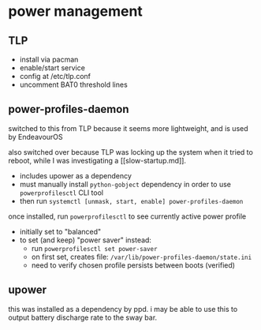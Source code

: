 # power management

## TLP

- install via pacman
- enable/start service
- config at /etc/tlp.conf
- uncomment BAT0 threshold lines

## power-profiles-daemon

switched to this from TLP because it seems more lightweight, and is used by EndeavourOS

also switched over because TLP was locking up the system when it tried to reboot, while I was investigating a [[slow-startup.md]].

- includes upower as a dependency
- must manually install `python-gobject` dependency in order to use `powerprofilesctl` CLI tool
- then run `systemctl [unmask, start, enable] power-profiles-daemon`

once installed, run `powerprofilesctl` to see currently active power profile
- initially set to "balanced"
- to set (and keep) "power saver" instead:
  - run `powerprofilesctl set power-saver`
  - on first set, creates file: `/var/lib/power-profiles-daemon/state.ini`
  - need to verify chosen profile persists between boots (verified)


## upower

this was installed as a dependency by ppd. i may be able to use this to output battery discharge rate to the sway bar. 
